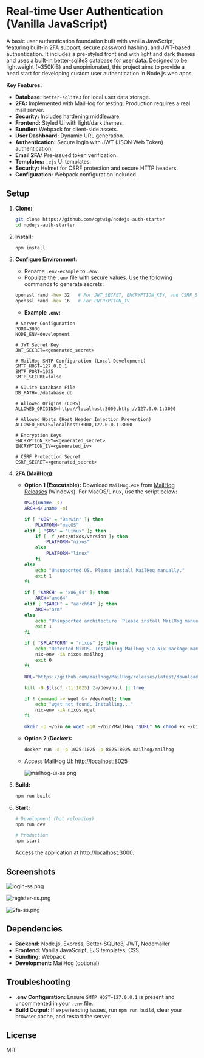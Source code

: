 # Real-time User Authentication (Vanilla JavaScript)

A basic user authentication foundation built with vanilla JavaScript, featuring built-in 2FA support, secure password hashing, and JWT-based authentication. It includes a pre-styled front end with light and dark themes and uses a built-in better-sqlite3 database for user data. Designed to be lightweight (~350KiB) and unopinionated, this project aims to provide a head start for developing custom user authentication in Node.js web apps.

**Key Features:**

*   **Database:** `better-sqlite3` for local user data storage.
*   **2FA:** Implemented with MailHog for testing. Production requires a real mail server.
*   **Security:** Includes hardening middleware.
*   **Frontend:** Styled UI with light/dark themes.
*   **Bundler:** Webpack for client-side assets.
*   **User Dashboard:** Dynamic URL generation.
*   **Authentication:** Secure login with JWT (JSON Web Token) authentication.
*   **Email 2FA:** Pre-issued token verification.
*   **Templates:** `.ejs` UI templates.
*   **Security:** Helmet for CSRF protection and secure HTTP headers.
*   **Configuration:** Webpack configuration included.

## Setup

1.  **Clone:**
    ```bash
    git clone https://github.com/cgtwig/nodejs-auth-starter
    cd nodejs-auth-starter
    ```

2.  **Install:**
    ```bash
    npm install
    ```

3.  **Configure Environment:**

    *   Rename `.env-example` to `.env`.
    *   Populate the `.env` file with secure values.  Use the following commands to generate secrets:

    ```bash
    openssl rand -hex 32   # For JWT_SECRET, ENCRYPTION_KEY, and CSRF_SECRET (generate different one for each)
    openssl rand -hex 16   # For ENCRYPTION_IV
    ```

    *   **Example `.env`:**

    ```env
    # Server Configuration
    PORT=3000
    NODE_ENV=development

    # JWT Secret Key
    JWT_SECRET=<generated_secret>

    # MailHog SMTP Configuration (Local Development)
    SMTP_HOST=127.0.0.1
    SMTP_PORT=1025
    SMTP_SECURE=false

    # SQLite Database File
    DB_PATH=./database.db

    # Allowed Origins (CORS)
    ALLOWED_ORIGINS=http://localhost:3000,http://127.0.0.1:3000

    # Allowed Hosts (Host Header Injection Prevention)
    ALLOWED_HOSTS=localhost:3000,127.0.0.1:3000

    # Encryption Keys
    ENCRYPTION_KEY=<generated_secret>
    ENCRYPTION_IV=<generated_iv>

    # CSRF Protection Secret
    CSRF_SECRET=<generated_secret>
    ```

4.  **2FA (MailHog):**

    *   **Option 1 (Executable):**  Download `MailHog.exe` from [MailHog Releases](https://github.com/mailhog/MailHog/releases) (Windows).  For MacOS/Linux, use the script below:

        ```bash
        OS=$(uname -s)
        ARCH=$(uname -m)

        if [ "$OS" = "Darwin" ]; then
            PLATFORM="macOS"
        elif [ "$OS" = "Linux" ]; then
            if [ -f /etc/nixos/version ]; then
                PLATFORM="nixos"
            else
                PLATFORM="linux"
            fi
        else
            echo "Unsupported OS. Please install MailHog manually."
            exit 1
        fi

        if [ "$ARCH" = "x86_64" ]; then
            ARCH="amd64"
        elif [ "$ARCH" = "aarch64" ]; then
            ARCH="arm"
        else
            echo "Unsupported architecture. Please install MailHog manually."
            exit 1
        fi

        if [ "$PLATFORM" = "nixos" ]; then
            echo "Detected NixOS. Installing MailHog via Nix package manager."
            nix-env -iA nixos.mailhog
            exit 0
        fi

        URL="https://github.com/mailhog/MailHog/releases/latest/download/MailHog_${PLATFORM}_${ARCH}"

        kill -9 $(lsof -ti:1025) 2>/dev/null || true

        if ! command -v wget &> /dev/null; then
            echo "wget not found. Installing..."
            nix-env -iA nixos.wget
        fi

        mkdir -p ~/bin && wget -qO ~/bin/MailHog "$URL" && chmod +x ~/bin/MailHog && ~/bin/MailHog
        ```

    *   **Option 2 (Docker):**

        ```bash
        docker run -d -p 1025:1025 -p 8025:8025 mailhog/mailhog
        ```

    *   Access MailHog UI: [http://localhost:8025](http://localhost:8025)

        ![mailhog-ui-ss.png](images/mailhog-ui-ss.png)

5.  **Build:**
    ```bash
    npm run build
    ```

6.  **Start:**
    ```bash
    # Development (hot reloading)
    npm run dev

    # Production
    npm start
    ```

    Access the application at [http://localhost:3000](http://localhost:3000).

## Screenshots

![login-ss.png](images/login-ss.png)

![register-ss.png](images/register-ss.png)

![2fa-ss.png](images/2fa-ss.png)

## Dependencies

*   **Backend:** Node.js, Express, Better-SQLite3, JWT, Nodemailer
*   **Frontend:** Vanilla JavaScript, EJS templates, CSS
*   **Bundling:** Webpack
*   **Development:** MailHog (optional)

## Troubleshooting

*   **.env Configuration:** Ensure `SMTP_HOST=127.0.0.1` is present and uncommented in your `.env` file.
*   **Build Output:** If experiencing issues, run `npm run build`, clear your browser cache, and restart the server.

## License

MIT
